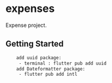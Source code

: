 # expenses

Expense project.

## Getting Started
```bash
    add uuid package:
     - terminal : flutter pub add uuid
    add Dateformatter package:
     - flutter pub add intl
 ```
